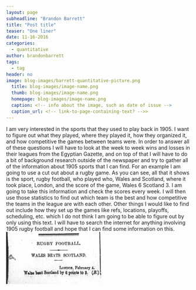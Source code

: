 ```yaml
---
layout: page
subheadline: "Brandon Barrett"
title: "Post title"
teaser: "One liner"
date: 11-16-2016
categories:
  - quantitative
author: brandonbarrett
tags:
  - tag
header: no
image: blog-images/barrett-quantitative-picture.png
  title: blog-images/image-name.png
  thumb: blog-images/image-name.png
  homepage: blog-images/image-name.png
  caption: <!-- info about the image, such as date of issue -->
  caption_url: <!-- link-to-page-containing-text? -->>
---
```

I am very interested in the sports that they used to play back in 1905.  I want to figure out what they played, where they played it, how they organized it, and how competitive the games between teams were.  In order to answer all of these questions I will have to look at the week to week wins and losses in their leagues from the Egyptian Gazette, and on top of that I will have to do a bit of background research outside of the newspaper and try to gather all of the information about 1905 sports that I can find. For an example I am going to use a cut out about a rugby game.  As you can see, all that it shows is the sport, rugby football, who played who, Wales and Scotland, where it took place, London, and the score of the game, Wales 6 Scotland 3.  I am going to take this information and check the scores every week.  I will then use those statistics to find out which team is the best and how competitive the teams in the league are with each other.  Other things I would like to find out include how they set up the games like refs, locations, playoffs, scheduling, etc. which I do not think I am going to be able to figure out by only using this text.  I will have to search the internet for anything involving 1905 rugby football and hope that I can find some information on this.
![barrett-quantitative-picture.png](barrett-quantitative-picture.png)
